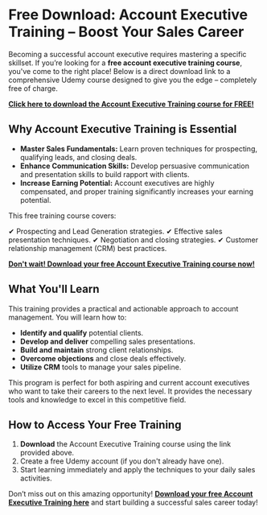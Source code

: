 # Free Download: Account Executive Training – Boost Your Sales Career

Becoming a successful account executive requires mastering a specific skillset. If you’re looking for a **free account executive training course**, you've come to the right place! Below is a direct download link to a comprehensive Udemy course designed to give you the edge – completely free of charge.

[**Click here to download the Account Executive Training course for FREE!**](https://udemywork.com/account-executive-training)

## Why Account Executive Training is Essential

*   **Master Sales Fundamentals:** Learn proven techniques for prospecting, qualifying leads, and closing deals.
*   **Enhance Communication Skills:** Develop persuasive communication and presentation skills to build rapport with clients.
*   **Increase Earning Potential:** Account executives are highly compensated, and proper training significantly increases your earning potential.

This free training course covers:

✔ Prospecting and Lead Generation strategies.
✔ Effective sales presentation techniques.
✔ Negotiation and closing strategies.
✔ Customer relationship management (CRM) best practices.

[**Don't wait! Download your free Account Executive Training course now!**](https://udemywork.com/account-executive-training)

## What You'll Learn

This training provides a practical and actionable approach to account management. You will learn how to:

*   **Identify and qualify** potential clients.
*   **Develop and deliver** compelling sales presentations.
*   **Build and maintain** strong client relationships.
*   **Overcome objections** and close deals effectively.
*   **Utilize CRM** tools to manage your sales pipeline.

This program is perfect for both aspiring and current account executives who want to take their careers to the next level. It provides the necessary tools and knowledge to excel in this competitive field.

## How to Access Your Free Training

1.  **Download** the Account Executive Training course using the link provided above.
2.  Create a free Udemy account (if you don't already have one).
3.  Start learning immediately and apply the techniques to your daily sales activities.

Don’t miss out on this amazing opportunity! **[Download your free Account Executive Training here](https://udemywork.com/account-executive-training)** and start building a successful sales career today!
